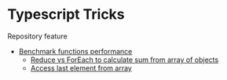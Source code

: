 # Typescript Tricks

Repository feature
- [Benchmark functions performance](Benchmark)
    - [Reduce vs ForEach to calculate sum from array of objects](Benchmark/reduce-foreach.js)
    - [Access last element from array](Benchmark/array-last-element.js)